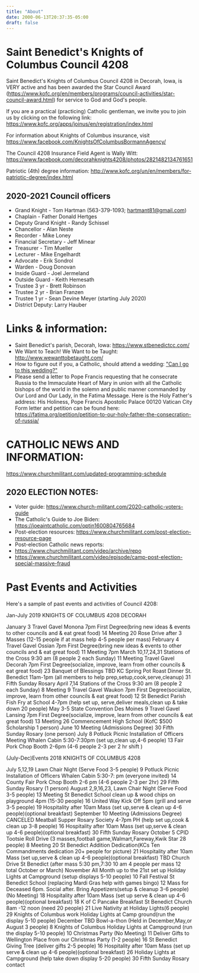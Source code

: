 ```yaml
---
title: "About"
date: 2000-06-13T20:37:35-05:00
draft: false
---
```


# Saint Benedict's Knights of Columbus Council 4208
Saint Benedict's Knights of Columbus Council 4208 in Decorah, Iowa, is VERY active and has been awarded the Star Council Award (https://www.kofc.org/en/members/programs/council-activities/star-council-award.html) for service to God and God's people. 

If you are a practical (practicing) Catholic gentleman, we invite you to join us by clicking on the following link: https://www.kofc.org/apps/joinus/en/registration/index.html  

For information about Knights of Columbus insurance, visit https://www.facebook.com/KnightsOfColumbusBormannAgency/

The Council 4208 Insurance Field Agent is Wally Witt: https://www.facebook.com/decorahknights4208/photos/2821482134761651

Patriotic (4th) degree information: http://www.kofc.org/un/en/members/for-patriotic-degree/index.html

## 2020-2021 Council officers
- Grand Knight - Tom Hartman (563-379-1093; hartmant81@gmail.com)
- Chaplain - Father Donald Hertges
- Deputy Grand Knight - Randy Schissel
- Chancellor - Alan Neste
- Recorder - Mike Loney
- Financial Secretary - Jeff Minear
- Treasurer - Tim Mueller
- Lecturer - Mike Engelhardt
- Advocate - Erik Sondrol
- Warden - Doug Donovan
- Inside Guard - Joel Jermeland
- Outside Guard - Keith Hemesath
- Trustee 3 yr - Brett Robinson
- Trustee 2 yr - Brian Franzen
- Trustee 1 yr - Sean Devine Meyer (starting July 2020)
- District Deputy: Larry Hauber 

# Links & information:

- Saint Benedict's parish, Decorah, Iowa: https://www.stbenedictcc.com/
- We Want to Teach! We Want to be Taught: http://www.wewanttobetaught.com/
- How to figure out if you, a Catholic, should attend a wedding: ["Can I go to this wedding?"](https://www.catholic.com/magazine/print-edition/to-attend-or-not-to-attend)
- Please send a letter to Pope Francis requesting that he consecrate Russia to the Immaculate Heart of Mary in union with all the Catholic bishops of the world in the solemn and public manner commanded by Our Lord and Our Lady, in the Fatima Message.
Here is the Holy Father's address:
His Holiness, Pope Francis
Apostolic Palace
00120 Vatican City
Form letter and petition can be found here: https://fatima.org/petition/petition-to-our-holy-father-the-consecration-of-russia/

# CATHOLIC NEWS AND INFORMATION:
https://www.churchmilitant.com/updated-programming-schedule

## 2020 ELECTION NOTES:
- Voter guide: https://www.church-militant.com/2020-catholic-voters-guide
- The Catholic's Guide to Joe Biden: https://joeaintcatholic.com/optin1600804765684
- Post-election resources: https://www.churchmilitant.com/post-election-resource-page
- Post-election Catholic news reports: 
- https://www.churchmilitant.com/video/archive/repo
- https://www.churchmilitant.com/video/episode/camp-post-election-special-massive-fraud

# Past Events and Activities
Here's a sample of past events and activities of Council 4208:

Jan-July 2019 KNIGHTS OF COLUMBUS 4208 DECORAH

January
3 Travel Gavel Monona 7pm First Degree(bring new ideas & events to other councils and & eat great food)
14 Meeting
20 Rose Drive after 3 Masses (12-15 people if at mass help 4-5 people per mass)
February
4 Travel Gavel Ossian 7pm First Degree(bring new ideas & events to other councils and & eat great food)
11 Meeting 7pm
March
10,17,24,31 Stations of the Cross 9:30 am (8 people 2 each Sunday)
11 Meeting Travel Gavel Decorah 7pm First Degree(socialize, improve, learn from other councils & eat great food)
23 Banquet of Blessings
TBD KC Spring Pot Roast Dinner St. Benedict 11am-1pm (all members to help prep,setup,cook,serve,cleanup)
31 Fifth Sunday Rosary
April
7,14 Stations of the Cross 9:30 am (8 people 2 each Sunday)
8 Meeting
9 Travel Gavel Waukon 7pm First Degree(socialize, improve, learn from other councils & eat great food)
12 St Benedict Parish Fish Fry at School 4-7pm (help set up, serve,deliver meals,clean up & take down 20 people)
May
3-5 State Convention Des Moines
9 Travel Gavel Lansing 7pm First Degree(socialize, improve, learn from other councils & eat great food)
13 Meeting
26 Commencement High School (KofC $500 Scholarship 1 person)
June
10 Meeting (Admissions Degree)
30 Fifth Sunday Rosary (one person)
July
8 Potluck Picnic Installation of Officers Meeting Whalen Cabin 5:30-7:30pm (set up,clean up,4-6 people)
13 Fair Pork Chop Booth 2-6pm (4-6 people 2-3 per 2 hr shift )

(July-Dec)Events 2018 KNIGHTS OF COLUMBUS 4208

July
5,12,19 Lawn Chair Night (Serve Food 3-5 people)
9 Potluck Picnic Installation of Officers Whalen Cabin 5:30-7: pm (everyone invited)
14 County Fair Pork Chop Booth 2-6 pm (4-6 people 2-3 per 2hr)
29 Fifth Sunday Rosary (1 person)
August
2,9,16,23, Lawn Chair Night (Serve Food 3-5 people)
13 Meeting St Benedict School clean up & wood chips on playground 4pm (15-30 people)
16 United Way Kick Off 5pm (grill and serve 3-5 people)
19 Hospitality after 10am Mass (set up,serve & clean up 4-6 people)(optional breakfast)
September
10 Meeting (Admissions Degree)
CANCELED Meatball Supper Rosary Society 4-7pm PH (help set up,cook & clean up 3-8 people)
16 Hospitality after 10am Mass (set up,serve & clean up 4-6 people)(optional breakfast)
30 Fifth Sunday Rosary
October
5 CPID Tootsie Roll Drive (3 masses,football game,Walmart,Fareway,Kwik Star 28 people)
8 Meeting
20 St Benedict Addition Dedication(KCs Ten Commandments dedication 20+ people for picture)
21 Hospitality after 10am Mass (set up,serve & clean up 4-6 people)(optional breakfast)
TBD Church Drive St Benedict (after mass 5:30 pm,7:30 10 am 4 people per mass 12 total October or March)
November
All Month up to the 21st set up Holiday Lights at Campground (setup displays 5-10 people)
10 Fall Festival St Benedict School (replacing Mardi Gras help with games bingo)
12 Mass for Deceased 6pm. Social after. Bring Appetizers(setup & cleanup 3-6 people)(No Meeting)
18 Hospitality after 10am Mass (set up serve & clean up 4-6 people)(optional breakfast)
18 K of C Pancake Breakfast St Benedict Church 8am -12 noon (need 20 people}
21 Live Nativity at Holiday Lights(6 people)
29 Knights of Columbus work Holiday Lights at Camp ground(run the display 5-10 people)
December
TBD Bowl-a-thon (Held in December,May,or August 3 people)
8 Knights of Columbus Holiday Lights at Campground (run the display 5-10 people)
10 Christmas Party (No Meeting)
11 Deliver Gifts to Wellington Place from our Christmas Party (1-2 people)
16 St Benedict Giving Tree (deliver gifts 2-5 people)
16 Hospitality after 10am Mass (set up serve & clean up 4-6 people)(optional breakfast)
26 Holiday Lights at Campground (help take down display 5-20 people)
30 Fifth Sunday Rosary
contact
